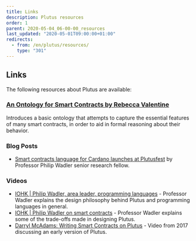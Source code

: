 ```yaml
---
title: Links
description: Plutus resources
order: 1
parent: 2020-05-04_06-00-00_resources
last_updated: "2020-05-01T09:00:00+01:00"
redirects:
  - from: /en/plutus/resources/
    type: "301"
---
```

## Links

The following resources about Plutus are available:

### [An Ontology for Smart Contracts by Rebecca Valentine](https://iohk.io/research/papers/#an-ontology-for-smart-contracts)

Introduces a basic ontology that attempts to capture the essential features of many smart contracts, in order to aid in formal reasoning about their behavior.

### Blog Posts

* [Smart contracts language for Cardano launches at Plutusfest](https://iohk.io/blog/smart-contracts-language-for-cardano-launches-at-plutusfest/) by Professor Philip Wadler senior research fellow.

### Videos

* [IOHK | Philip Wadler, area leader, programming languages](https://www.youtube.com/watch?v=ofN8ui2oH8Y) - Professor Wadler explains the design philosophy behind Plutus and programming languages in general.
* [IOHK | Philip Wadler on smart contracts](https://www.youtube.com/watch?v=IqA-mI2olFA) - Professor Wadler explains some of the trade-offs made in designing Plutus.
* [Darryl McAdams: Writing Smart Contracts on Plutus](https://www.youtube.com/watch?v=Fs2S2wm7aEM) - Video from 2017 discussing an early version of Plutus.

